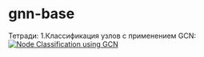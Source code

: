 # gnn-base

Тетради:
1.Классификация узлов с применением GCN: [![Node Classification using GCN](https://colab.research.google.com/assets/colab-badge.svg)](https://colab.research.google.com/github/roman-4erkasov/gnn-base/blob/main/GraphConvolutionNetwork.ipynb) 
